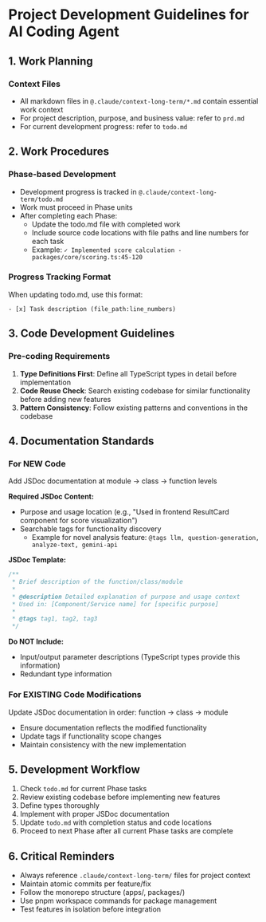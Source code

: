 # Project Development Guidelines for AI Coding Agent

## 1. Work Planning

### Context Files
- All markdown files in `@.claude/context-long-term/*.md` contain essential work context
- For project description, purpose, and business value: refer to `prd.md`
- For current development progress: refer to `todo.md`

## 2. Work Procedures

### Phase-based Development
- Development progress is tracked in `@.claude/context-long-term/todo.md`
- Work must proceed in Phase units
- After completing each Phase:
  - Update the todo.md file with completed work
  - Include source code locations with file paths and line numbers for each task
  - Example: `✓ Implemented score calculation - packages/core/scoring.ts:45-120`

### Progress Tracking Format
When updating todo.md, use this format:
```
- [x] Task description (file_path:line_numbers)
```

## 3. Code Development Guidelines

### Pre-coding Requirements
1. **Type Definitions First**: Define all TypeScript types in detail before implementation
2. **Code Reuse Check**: Search existing codebase for similar functionality before adding new features
3. **Pattern Consistency**: Follow existing patterns and conventions in the codebase

## 4. Documentation Standards

### For NEW Code
Add JSDoc documentation at module → class → function levels

**Required JSDoc Content:**
- Purpose and usage location (e.g., "Used in frontend ResultCard component for score visualization")
- Searchable tags for functionality discovery
  - Example for novel analysis feature: `@tags llm, question-generation, analyze-text, gemini-api`

**JSDoc Template:**
```typescript
/**
 * Brief description of the function/class/module
 * 
 * @description Detailed explanation of purpose and usage context
 * Used in: [Component/Service name] for [specific purpose]
 * 
 * @tags tag1, tag2, tag3
 */
```

**Do NOT Include:**
- Input/output parameter descriptions (TypeScript types provide this information)
- Redundant type information

### For EXISTING Code Modifications
Update JSDoc documentation in order: function → class → module
- Ensure documentation reflects the modified functionality
- Update tags if functionality scope changes
- Maintain consistency with the new implementation

## 5. Development Workflow

1. Check `todo.md` for current Phase tasks
2. Review existing codebase before implementing new features
3. Define types thoroughly
4. Implement with proper JSDoc documentation
5. Update `todo.md` with completion status and code locations
6. Proceed to next Phase after all current Phase tasks are complete

## 6. Critical Reminders

- Always reference `.claude/context-long-term/` files for project context
- Maintain atomic commits per feature/fix
- Follow the monorepo structure (apps/, packages/)
- Use pnpm workspace commands for package management
- Test features in isolation before integration
